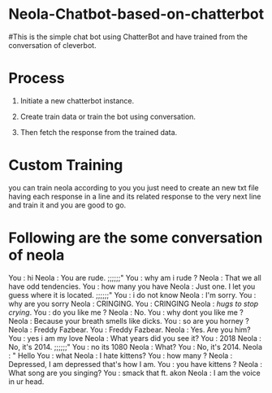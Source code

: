# Neola-Chatbot-based-on-chatterbot

#This is the simple chat bot using ChatterBot and have trained from the conversation of cleverbot.

# Process

1. Initiate a new chatterbot instance.

2. Create train data or train the bot using conversation.

3. Then fetch the response from the trained data.

# Custom Training
you can train neola according to you you just need to create an new txt file having
each response in a line and its related response to the very next line and train it and you are good to go.

# Following are the some conversation of neola

You : hi
Neola :  You are rude. ;;;;;;"
You : why am i rude ?
Neola :  That we all have odd tendencies.
You : how many you have
Neola :  Just one. I let you guess where it is located. ;;;;;;"
You : i do not know
Neola :  I'm sorry.
You : why are you sorry
Neola :  CRINGING.
You : CRINGING
Neola :  *hugs to stop crying*.
You : do you like me ?
Neola :  No.
You : why dont you like me ?
Neola :  Because your breath smells like dicks.
You : so are you horney ?
Neola :  Freddy Fazbear.
You : Freddy Fazbear.
Neola :  Yes. Are you him?
You : yes i am my love
Neola :  What years did you see it?
You : 2018
Neola :  No, it's 2014. ;;;;;;"
You : no its 1080
Neola :  What?
You : No, it's 2014.
Neola :  " Hello
You : what
Neola :  I hate kittens?
You : how many ?
Neola :  Depressed, I am depressed that's how I am.
You : you have kittens ?
Neola :  What song are you singing?
You : smack that ft. akon
Neola :  I am the voice in ur head.

